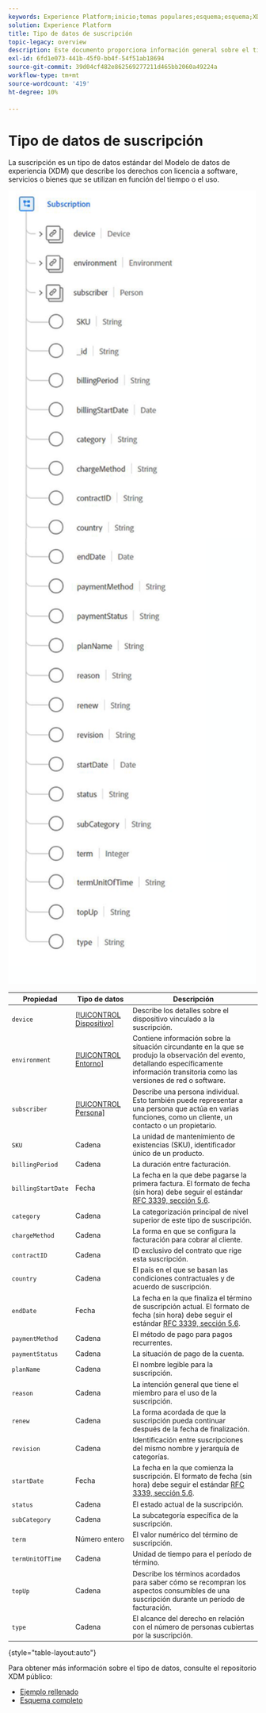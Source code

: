 ```yaml
---
keywords: Experience Platform;inicio;temas populares;esquema;esquema;XDM;campos;esquemas;esquemas;suscripción;tipo de datos;tipo de datos;tipo de datos;tipo de datos;
solution: Experience Platform
title: Tipo de datos de suscripción
topic-legacy: overview
description: Este documento proporciona información general sobre el tipo de datos del Modelo de datos de experiencia de suscripción (XDM).
exl-id: 6fd1e073-441b-45f0-bb4f-54f51ab18694
source-git-commit: 39d04cf482e862569277211d465bb2060a49224a
workflow-type: tm+mt
source-wordcount: '419'
ht-degree: 10%

---
```


#  Tipo de datos de suscripción

 La suscripción es un tipo de datos estándar del Modelo de datos de experiencia (XDM) que describe los derechos con licencia a software, servicios o bienes que se utilizan en función del tiempo o el uso.

<img src="../images/data-types/subscription-data-type.png" width="500" /><br />

| Propiedad | Tipo de datos | Descripción |
| --- | --- | --- |
| `device` | [[!UICONTROL Dispositivo]](./device.md) | Describe los detalles sobre el dispositivo vinculado a la suscripción. |
| `environment` | [[!UICONTROL Entorno]](./environment.md) | Contiene información sobre la situación circundante en la que se produjo la observación del evento, detallando específicamente información transitoria como las versiones de red o software. |
| `subscriber` | [[!UICONTROL Persona]](./person.md) | Describe una persona individual. Esto también puede representar a una persona que actúa en varias funciones, como un cliente, un contacto o un propietario. |
| `SKU` | Cadena | La unidad de mantenimiento de existencias (SKU), identificador único de un producto. |
| `billingPeriod` | Cadena | La duración entre facturación. |
| `billingStartDate` | Fecha  | La fecha en la que debe pagarse la primera factura. El formato de fecha (sin hora) debe seguir el estándar [RFC 3339, sección 5.6](https://tools.ietf.org/html/rfc3339#section-5.6). |
| `category` | Cadena | La categorización principal de nivel superior de este tipo de suscripción. |
| `chargeMethod` | Cadena | La forma en que se configura la facturación para cobrar al cliente. |
| `contractID` | Cadena | ID exclusivo del contrato que rige esta suscripción. |
| `country` | Cadena | El país en el que se basan las condiciones contractuales y de acuerdo de suscripción. |
| `endDate` | Fecha  | La fecha en la que finaliza el término de suscripción actual. El formato de fecha (sin hora) debe seguir el estándar [RFC 3339, sección 5.6](https://tools.ietf.org/html/rfc3339#section-5.6). |
| `paymentMethod` | Cadena | El método de pago para pagos recurrentes. |
| `paymentStatus` | Cadena | La situación de pago de la cuenta. |
| `planName` | Cadena | El nombre legible para la suscripción. |
| `reason` | Cadena | La intención general que tiene el miembro para el uso de la suscripción. |
| `renew` | Cadena | La forma acordada de que la suscripción pueda continuar después de la fecha de finalización. |
| `revision` | Cadena | Identificación entre suscripciones del mismo nombre y jerarquía de categorías. |
| `startDate` | Fecha  | La fecha en la que comienza la suscripción. El formato de fecha (sin hora) debe seguir el estándar [RFC 3339, sección 5.6](https://tools.ietf.org/html/rfc3339#section-5.6). |
| `status` | Cadena | El estado actual de la suscripción. |
| `subCategory` | Cadena | La subcategoría específica de la suscripción. |
| `term` | Número entero | El valor numérico del término de suscripción. |
| `termUnitOfTime` | Cadena | Unidad de tiempo para el período de término. |
| `topUp` | Cadena | Describe los términos acordados para saber cómo se recompran los aspectos consumibles de una suscripción durante un período de facturación. |
| `type` | Cadena | El alcance del derecho en relación con el número de personas cubiertas por la suscripción. |

{style=&quot;table-layout:auto&quot;}

Para obtener más información sobre el tipo de datos, consulte el repositorio XDM público:

* [Ejemplo rellenado](https://github.com/adobe/xdm/blob/master/components/datatypes/industry-verticals/subscription.example.1.json)
* [Esquema completo](https://github.com/adobe/xdm/blob/master/components/datatypes/industry-verticals/subscription.schema.json)

